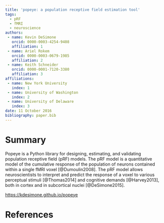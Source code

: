 ```yaml
---
title: 'popeye: a population receptive field estimation tool'
tags:
  - pRF
  - fMRI
  - neuroscience
authors:
 - name: Kevin DeSimone
   orcid: 0000-0003-4254-9408
   affiliation: 1
 - name: Ariel Rokem
   orcid: 0000-0003-0679-1985
   affiliation: 2
 - name: Keith Schneider
   orcid: 0000-0001-7120-3380
   affiliation: 3
affiliations:
 - name: New York University
   index: 1
 - name: University of Washington
   index: 2
 - name: University of Delaware
   index: 3
date: 11 October 2016
bibliography: paper.bib
---
```


# Summary

Popeye is a Python library for designing, estimating, and validating 
population receptive field (pRF) models. The pRF model is a quantitative 
model of the cumulative response of the population of neurons contained 
within a single fMRI voxel [@Dumoulin2008]. The pRF model allows neuroscientists to
interpret and predict the response of a voxel to various perceptual 
stimuli [@Thomas2014] and cognitive demands [@Harvey2013], both in cortex and in subcortical 
nuclei [@DeSimone2015].

https://kdesimone.github.io/popeye

# References
